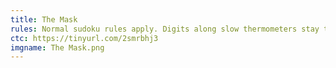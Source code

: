 ```yaml
---
title: The Mask
rules: Normal sudoku rules apply. Digits along slow thermometers stay the same or increase as they move away from the bulb.
ctc: https://tinyurl.com/2smrbhj3
imgname: The Mask.png
---
```

